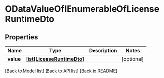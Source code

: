 # ODataValueOfIEnumerableOfLicenseRuntimeDto

## Properties
Name | Type | Description | Notes
------------ | ------------- | ------------- | -------------
**value** | [**list[LicenseRuntimeDto]**](LicenseRuntimeDto.md) |  | [optional] 

[[Back to Model list]](../README.md#documentation-for-models) [[Back to API list]](../README.md#documentation-for-api-endpoints) [[Back to README]](../README.md)


